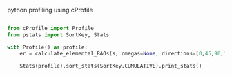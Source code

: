 python profiling using cProfile

```python

from cProfile import Profile
from pstats import SortKey, Stats

with Profile() as profile:
    er = calculate_elemental_RAOs(s, omegas=None, directions=[0,45,90,135,180,225,270,315])

    Stats(profile).sort_stats(SortKey.CUMULATIVE).print_stats()
```
